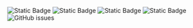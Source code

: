 ![Static Badge](https://img.shields.io/badge/blacklists-60-000000) ![Static Badge](https://img.shields.io/badge/blacklisted-3103392-cc0000) ![Static Badge](https://img.shields.io/badge/whitelisted-2244-00CC00) ![Static Badge](https://img.shields.io/badge/streaming_blacklist-28107-000000) ![GitHub issues](https://img.shields.io/github/issues/fabriziosalmi/blacklists)
